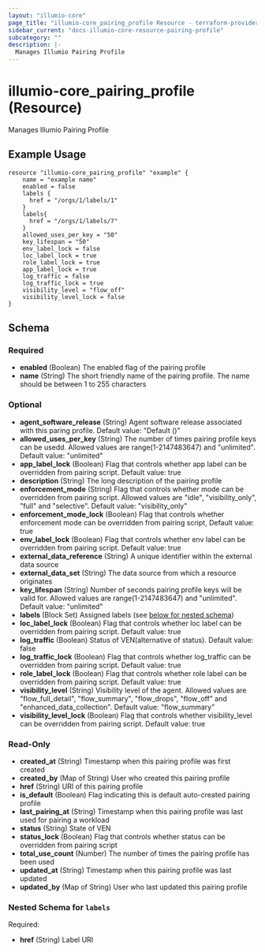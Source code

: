 ```yaml
---
layout: "illumio-core"
page_title: "illumio-core_pairing_profile Resource - terraform-provider-illumio-core"
sidebar_current: "docs-illumio-core-resource-pairing-profile"
subcategory: ""
description: |-
  Manages Illumio Pairing Profile
---
```


# illumio-core_pairing_profile (Resource)

Manages Illumio Pairing Profile

Example Usage
------------

```hcl
resource "illumio-core_pairing_profile" "example" {
    name = "example name"
    enabled = false
    labels {
      href = "/orgs/1/labels/1"
    }
    labels{
      href = "/orgs/1/labels/7"
    }
    allowed_uses_per_key = "50"
    key_lifespan = "50"
    env_label_lock = false
    loc_label_lock = true
    role_label_lock = true
    app_label_lock = true
    log_traffic = false
    log_traffic_lock = true
    visibility_level = "flow_off"
    visibility_level_lock = false 
}

```
## Schema

### Required

- **enabled** (Boolean) The enabled flag of the pairing profile
- **name** (String) The short friendly name of the pairing profile. The name should be between 1 to 255 characters

### Optional

- **agent_software_release** (String) Agent software release associated with this paring profile. Default value: "Default ()"
- **allowed_uses_per_key** (String) The number of times pairing profile keys can be usedd. Allowed values are range(1-2147483647) and "unlimited". Default value: "unlimited"
- **app_label_lock** (Boolean) Flag that controls whether app label can be overridden from pairing script. Default value: true
- **description** (String) The long description of the pairing profile
- **enforcement_mode** (String) Flag that controls whether mode can be overridden from pairing script. Allowed values are "idle", "visibility_only", "full" and "selective". Default value: "visibility_only"
- **enforcement_mode_lock** (Boolean) Flag that controls whether enforcement mode can be overridden from pairing script, Default value: true
- **env_label_lock** (Boolean) Flag that controls whether env label can be overridden from pairing script. Default value: true
- **external_data_reference** (String) A unique identifier within the external data source
- **external_data_set** (String) The data source from which a resource originates
- **key_lifespan** (String) Number of seconds pairing profile keys will be valid for. Allowed values are range(1-2147483647) and "unlimited". Default value: "unlimited"
- **labels** (Block Set) Assigned labels (see [below for nested schema](#nestedblock--labels))
- **loc_label_lock** (Boolean) Flag that controls whether loc label can be overridden from pairing script. Default value: true
- **log_traffic** (Boolean) Status of VEN(alternative of status). Default value: false
- **log_traffic_lock** (Boolean) Flag that controls whether log_traffic can be overridden from pairing script. Default value: true
- **role_label_lock** (Boolean) Flag that controls whether role label can be overridden from pairing script. Default value: true
- **visibility_level** (String) Visibility level of the agent. Allowed values are "flow_full_detail", "flow_summary", "flow_drops", "flow_off" and "enhanced_data_collection". Default value: "flow_summary"
- **visibility_level_lock** (Boolean) Flag that controls whether visibility_level can be overridden from pairing script. Default value: true

### Read-Only

- **created_at** (String) Timestamp when this pairing profile was first created
- **created_by** (Map of String) User who created this pairing profile
- **href** (String) URI of this pairing profile
- **is_default** (Boolean) Flag indicating this is default auto-created pairing profile
- **last_pairing_at** (String) Timestamp when this pairing profile was last used for pairing a workload
- **status** (String) State of VEN
- **status_lock** (Boolean) Flag that controls whether status can be overridden from pairing script
- **total_use_count** (Number) The number of times the pairing profile has been used
- **updated_at** (String) Timestamp when this pairing profile was last updated
- **updated_by** (Map of String) User who last updated this pairing profile

<a id="nestedblock--labels"></a>
### Nested Schema for `labels`

Required:

- **href** (String) Label URI



